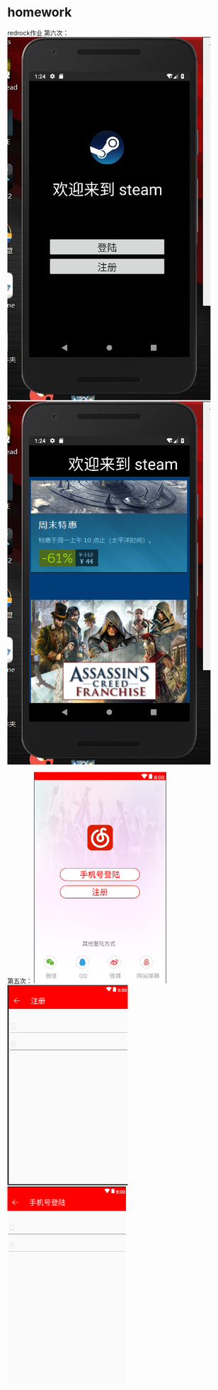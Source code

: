 ﻿# homework
redrock作业
第六次：
![image](https://github.com/Xxxseventea/homework/blob/master/images/%E9%A6%96%E9%A1%B5.jpg)
![image](https://github.com/Xxxseventea/homework/blob/master/images/%E6%B5%8F%E8%A7%88.png)





第五次：
![image](https://github.com/Xxxseventea/homework/blob/master/images/%E9%A6%96%E9%A1%B5.png)
![image](https://github.com/Xxxseventea/homework/blob/master/images/2.png)
![image](https://github.com/Xxxseventea/homework/blob/master/images/1.png)
